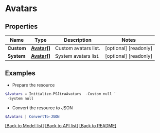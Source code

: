 # Avatars
## Properties

Name | Type | Description | Notes
------------ | ------------- | ------------- | -------------
**Custom** | [**Avatar[]**](Avatar.md) | Custom avatars list. | [optional] [readonly] 
**System** | [**Avatar[]**](Avatar.md) | System avatars list. | [optional] [readonly] 

## Examples

- Prepare the resource
```powershell
$Avatars = Initialize-PSJiraAvatars  -Custom null `
 -System null
```

- Convert the resource to JSON
```powershell
$Avatars | ConvertTo-JSON
```

[[Back to Model list]](../README.md#documentation-for-models) [[Back to API list]](../README.md#documentation-for-api-endpoints) [[Back to README]](../README.md)

